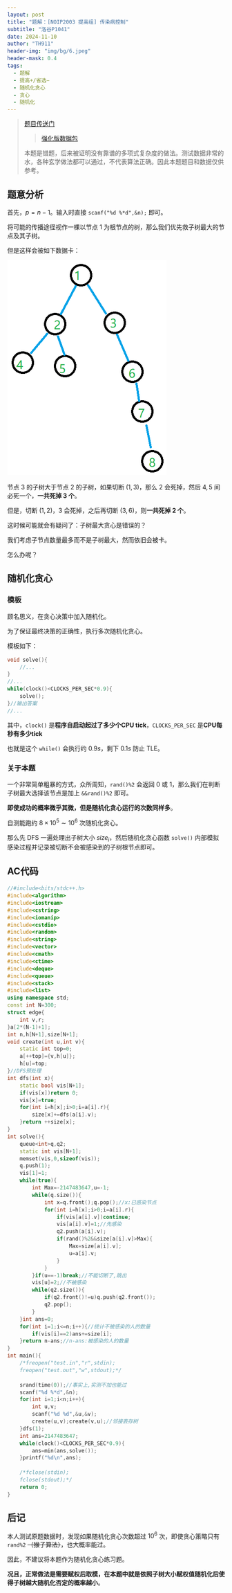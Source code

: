 ```yaml
---
layout: post
title: "题解：[NOIP2003 提高组] 传染病控制"
subtitle: "洛谷P1041"
date: 2024-11-10
author: "TH911"
header-img: "img/bg/6.jpeg"
header-mask: 0.4
tags:
  - 题解
  - 提高+/省选−
  - 随机化贪心
  - 贪心
  - 随机化
---
```


> [题目传送门](https://www.luogu.com.cn/problem/P1041)
>
> > [强化版数据包](/file/2024/11/gobeyond.rar)
>
> 本题是错题，后来被证明没有靠谱的多项式复杂度的做法。测试数据非常的水，各种玄学做法都可以通过，不代表算法正确。因此本题题目和数据仅供参考。

## 题意分析

首先，$p=n-1$。输入时直接 `scanf("%d %*d",&n);` 即可。

将可能的传播途径视作一棵以节点 $1$ 为根节点的树，那么我们优先救子树最大的节点及其子树。

但是这样会被如下数据卡：

![](/img/2024/11/002.png)

节点 $3$ 的子树大于节点 $2$ 的子树，如果切断 $(1,3)$，那么 $2$ 会死掉，然后 $4,5$ 间必死一个，**一共死掉 $3$ 个**。

但是，切断 $(1,2)$，$3$ 会死掉，之后再切断 $(3,6)$，则**一共死掉 $2$ 个**。

这时候可能就会有疑问了：子树最大贪心是错误的？

我们考虑子节点数量最多而不是子树最大，然而依旧会被卡。

怎么办呢？

## 随机化贪心

### 模板

顾名思义，在贪心决策中加入随机化。

为了保证最终决策的正确性，执行多次随机化贪心。

模板如下：

```cpp
void solve(){
    //...
}
//...
while(clock()<CLOCKS_PER_SEC*0.9){
	solve();
}//输出答案
//...
```

其中，`clock()` 是**程序自启动起过了多少个CPU tick**，`CLOCKS_PER_SEC` 是**CPU每秒有多少tick**

也就是这个 `while()` 会执行约 $0.9s$，剩下 $0.1s$ 防止 $\text{TLE}$。

### 关于本题

一个非常简单粗暴的方式，众所周知，`rand()%2` 会返回 $0$ 或 $1$，那么我们在判断子树最大选择该节点是加上 `&&rand()%2` 即可。

**即使成功的概率微乎其微，但是随机化贪心运行的次数同样多**。

自测能跑约 $8\times10^5\sim10^6$ 次随机化贪心。

那么先 DFS 一遍处理出子树大小 $size_i$，然后随机化贪心函数 `solve()` 内部模拟感染过程并记录被切断不会被感染到的子树根节点即可。

## AC代码

```cpp
//#include<bits/stdc++.h>
#include<algorithm>
#include<iostream>
#include<cstring>
#include<iomanip>
#include<cstdio>
#include<random>
#include<string>
#include<vector>
#include<cmath>
#include<ctime>
#include<deque>
#include<queue>
#include<stack>
#include<list>
using namespace std;
const int N=300;
struct edge{
	int v,r;
}a[2*(N-1)+1];
int n,h[N+1],size[N+1];
void create(int u,int v){
	static int top=0;
	a[++top]={v,h[u]};
	h[u]=top;
}//DFS预处理
int dfs(int x){
	static bool vis[N+1];
	if(vis[x])return 0;
	vis[x]=true;
	for(int i=h[x];i>0;i=a[i].r){
		size[x]+=dfs(a[i].v);
	}return ++size[x];
}
int solve(){
	queue<int>q,q2;
	static int vis[N+1];
	memset(vis,0,sizeof(vis));
	q.push(1);
	vis[1]=1;
	while(true){
		int Max=-2147483647,u=-1;
		while(q.size()){
			int x=q.front();q.pop();//x:已感染节点
			for(int i=h[x];i>0;i=a[i].r){
				if(vis[a[i].v])continue;
				vis[a[i].v]=1;//先感染
				q2.push(a[i].v);
				if(rand()%2&&size[a[i].v]>Max){
					Max=size[a[i].v];
					u=a[i].v;
				}
			}
		}if(u==-1)break;//不能切断了,跳出
		vis[u]=2;//不被感染
		while(q2.size()){
			if(q2.front()!=u)q.push(q2.front()); 
			q2.pop();
		}
	}int ans=0;
	for(int i=1;i<=n;i++){//统计不被感染的人的数量
		if(vis[i]==2)ans+=size[i];
	}return n-ans;//n-ans:被感染的人的数量
}
int main(){
	/*freopen("test.in","r",stdin);
	freopen("test.out","w",stdout);*/
	
	srand(time(0));//事实上,实测不加也能过 
	scanf("%d %*d",&n);
	for(int i=1;i<n;i++){
		int u,v;
		scanf("%d %d",&u,&v);
		create(u,v);create(v,u);//邻接表存树
	}dfs(1);
	int ans=2147483647;
	while(clock()<CLOCKS_PER_SEC*0.9){
		ans=min(ans,solve());
	}printf("%d\n",ans);
	
	/*fclose(stdin);
	fclose(stdout);*/
	return 0;
}
```

## 后记

本人测试原题数据时，发现如果随机化贪心次数超过 $10^6$ 次，即使贪心策略只有 `rand%2` ~~（猴子算法）~~，也大概率能过。

因此，不建议将本题作为随机化贪心练习题。

**况且，正常做法是需要赋权后取模，在本题中就是依照子树大小赋权值随机化后使得子树越大随机化否定的概率越小**。

